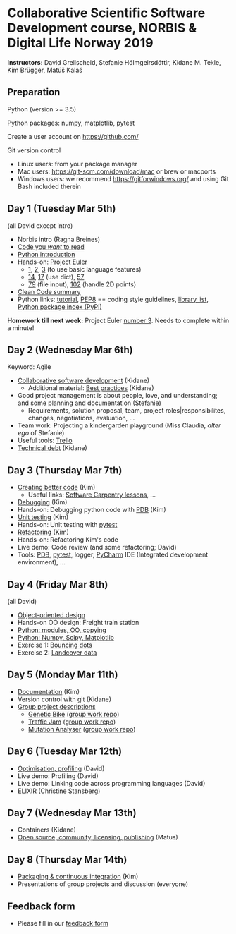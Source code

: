 # Collaborative Scientific Software Development course, NORBIS & Digital Life Norway 2019

__Instructors:__ David Grellscheid, Stefanie Hólmgeirsdóttir, Kidane M. Tekle, Kim Brügger, Matúš Kalaš

## Preparation

Python (version >= 3.5)

Python packages: numpy, matplotlib, pytest

Create a user account on https://github.com/

Git version control
 - Linux users: from your package manager
 - Mac users: https://git-scm.com/download/mac or brew or macports
 - Windows users: we recommend https://gitforwindows.org/ and using Git Bash included therein


## Day 1 (Tuesday Mar 5th)

(all David except intro)

   - Norbis intro (Ragna Breines)
   - [Code you _want_ to read](1.1%20-%20CodeYouWantToRead.pdf)
   - [Python introduction](1.2%20-%20PythonIntro.pdf)
   - Hands-on: [Project Euler](https://projecteuler.net/archives)
      - [1](https://projecteuler.net/problem=1), [2](https://projecteuler.net/problem=2), [3](https://projecteuler.net/problem=3) (to use basic language features)
      - [14](https://projecteuler.net/problem=14), [17](https://projecteuler.net/problem=17) (use dict), [57](https://projecteuler.net/problem=57)
      - [79](https://projecteuler.net/problem=79) (file input), [102](https://projecteuler.net/problem=102) (handle 2D points)
   - [Clean Code summary](https://gist.github.com/wojteklu/73c6914cc446146b8b533c0988cf8d29)
   - Python links: [tutorial](https://docs.python.org/3/tutorial/), [PEP8](https://www.python.org/dev/peps/pep-0008/) == coding style guidelines, [library list](https://docs.python.org/3/library/), [Python package index (PyPI)](https://pypi.org/)

__Homework till next week:__ Project Euler [number 3](https://projecteuler.net/problem=3). Needs to complete within a minute!

## Day 2 (Wednesday Mar 6th)

Keyword: Agile

  - [Collaborative software development](2.1%20-%20Collaborative%20Software%20Development.pdf) (Kidane)
    - Additional material: [Best practices](2.2%20-%20Best%20Practices.pdf) (Kidane)
  - Good project management is about people, love, and understanding; and some planning and documentation (Stefanie)
     - Requirements, solution proposal, team, project roles|responsibilites, changes, negotiations, evaluation, ...
  - Team work: Projecting a kindergarden playground (Miss Claudia, _alter ego_ of Stefanie)
  - Useful tools: [Trello](http://trello.com/)
  - [Technical debt](2.3%20-%20Technical%20Debt.pdf) (Kidane)

## Day 3 (Thursday Mar 7th)

   - [Creating better code](3.1%20-%20Introduction%20&%20best%20practices.pdf) (Kim)
     - Useful links: [Software Carpentry lessons](https://software-carpentry.org/lessons/), ...
   - [Debugging](3.2%20-%20Debugging.pdf) (Kim)
   - Hands-on: Debugging python code with [PDB](https://docs.python.org/3/library/pdb.html) (Kim)
   - [Unit testing](3.3%20-%20Unit%20testing.pdf) (Kim)
   - Hands-on: Unit testing with [pytest](https://pytest.org/)
   - [Refactoring](3.4%20-%20Refactoring.pdf) (Kim)
   - Hands-on: Refactoring Kim's code
   - Live demo: Code review (and some refactoring; David)
   - Tools: [PDB](https://docs.python.org/3/library/pdb.html), [pytest](https://pytest.org/), logger, [PyCharm](https://www.jetbrains.com/pycharm/) IDE (Integrated development environment), ...
   
## Day 4 (Friday Mar 8th)

(all David)

   - [Object-oriented design](4.1%20-%20OOdesign.pdf)
   - Hands-on OO design: Freight train station
   - [Python: modules, OO, copying](4.2%20-%20Python_modules_OO_copying.pdf)
   - [Python: Numpy, Scipy, Matplotlib](4.3%20-%20Numpy_Scipy_Matplotlib.pdf)
   - Exercise 1: [Bouncing dots](bounce_task.py)
   - Exercise 2: [Landcover data](https://folk.uib.no/dgr061/cssd2019/landcover/)

   
## Day 5 (Monday Mar 11th)

   - [Documentation](5.1%20-%20Norbis%20Documentation.pdf) (Kim)
   - Version control with git (Kidane)
   - [Group project descriptions](https://folk.uib.no/dgr061/cssd2019)
       - [Genetic Bike](https://folk.uib.no/dgr061/cssd2019/bikegenes/index.html) ([group work repo](https://github.com/cssd2019/geneticbike))
       - [Traffic Jam](https://folk.uib.no/dgr061/cssd2019/trafficjam/index.html) ([group work repo](https://github.com/cssd2019/trafficjam))
       - [Mutation Analyser](https://folk.uib.no/dgr061/cssd2019/chasinscores/index.html) ([group work repo](https://github.com/cssd2019/mutationplanner))

   
## Day 6 (Tuesday Mar 12th)

   - [Optimisation, profiling](6.1%20-%20Optimization.pdf) (David)
   - Live demo: Profiling (David)
   - Live demo: Linking code across programming languages (David)
   - ELIXIR (Christine Stansberg)

   
## Day 7 (Wednesday Mar 13th)

   - Containers (Kidane)
   - [Open source, community, licensing, publishing](https://docs.google.com/presentation/d/1EIT4yv0bMLvrqU1XUv_nwsl-6dlAEHKGw09SEWJ_890/edit?usp=sharing) (Matus)

   
## Day 8 (Thursday Mar 14th)

   - [Packaging & continuous integration](8.1%20-%20Packaging%20&%20continual%20integration.pdf) (Kim)
   - Presentations of group projects and discussion (everyone)
    

## Feedback form

   - Please fill in our [feedback form](https://docs.google.com/forms/d/e/1FAIpQLSc0rlan1eicYeNJye4F8r4yGxx6ODZcBRazBnleBAxckPZV6Q/viewform?usp=sf_link)

